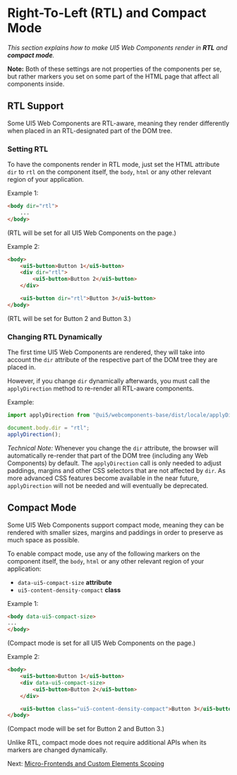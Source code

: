# Right-To-Left (RTL) and Compact Mode

*This section explains how to make UI5 Web Components render in **RTL** and **compact mode**.*

**Note:** Both of these settings are not properties of the components per se, but rather markers you set on some part of the HTML page that affect all components inside.

## RTL Support

Some UI5 Web Components are RTL-aware, meaning they render differently when placed in an RTL-designated part of the DOM tree.

### Setting RTL

To have the components render in RTL mode, just set the HTML attribute `dir` to `rtl` on the component itself, the `body`, `html` or any other relevant region of your application.

Example 1: 
```html
<body dir="rtl">
    ...
</body>
```
(RTL will be set for all UI5 Web Components on the page.)

Example 2:
```html
<body>
    <ui5-button>Button 1</ui5-button>
    <div dir="rtl">
        <ui5-button>Button 2</ui5-button>
    </div>

    <ui5-button dir="rtl">Button 3</ui5-button>
</body>
```
(RTL will be set for Button 2 and Button 3.)

### Changing RTL Dynamically

The first time UI5 Web Components are rendered, they will take into account the `dir` attribute  of the respective part of the DOM tree they are placed in.

However, if you change `dir` dynamically afterwards, you must call the `applyDirection` method to re-render all RTL-aware components.

Example:
```js
import applyDirection from "@ui5/webcomponents-base/dist/locale/applyDirection.js";

document.body.dir = "rtl";
applyDirection();
```

*Technical Note:* Whenever you change the `dir` attribute, the browser will automatically re-render that part of the DOM tree (including any Web Components) by default.
The `applyDirection` call is only needed to adjust paddings, margins and other CSS selectors that are not affected by `dir`. As more advanced CSS
features become available in the near future, `applyDirection` will not be needed and will eventually be deprecated.

## Compact Mode

Some UI5 Web Components support compact mode, meaning they can be rendered with smaller sizes, margins and paddings in order to preserve as much space as possible.

To enable compact mode, use any of the following markers on the component itself, the `body`, `html` or any other relevant region of your application:
 - `data-ui5-compact-size` **attribute**
 - `ui5-content-density-compact` **class**

Example 1:

```html
<body data-ui5-compact-size>
...
</body>
```
(Compact mode is set for all UI5 Web Components on the page.)

Example 2:
```html
<body>
    <ui5-button>Button 1</ui5-button>
    <div data-ui5-compact-size>
        <ui5-button>Button 2</ui5-button>
    </div>

    <ui5-button class="ui5-content-density-compact">Button 3</ui5-button>
</body>
```
(Compact mode will be set for Button 2 and Button 3.)

Unlike RTL, compact mode does not require additional APIs when its markers are changed dynamically.

Next: [Micro-Frontends and Custom Elements Scoping](./03-scoping)
